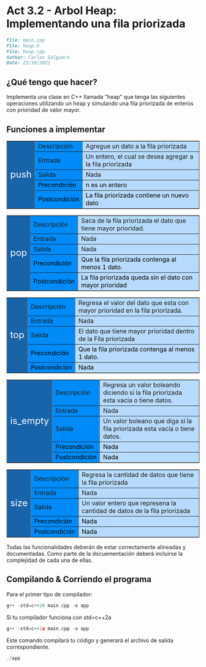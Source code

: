 # Act 3.2 - Arbol Heap: Implementando una fila priorizada

```md
File: main.cpp
File: heap.h
File: heap.cpp
Author: Carlos Salguero
Date: 23/10/2022
```

## ¿Qué tengo que hacer?

Implementa una clase en C++ llamada "heap" que tenga las siguientes operaciones utilizando un heap y simulando una fila priorizada de enteros con prioridad de valor
mayor.

## Funciones a implementar

<table style="border-collapse: collapse; border-top-style: solid; border-right-style: solid; border-bottom-style: solid; border-left-style: solid;" border="1">
<tbody>

<tr style="">
<td style="background-color: rgb(25, 99, 169);" rowspan="5"><span style="font-size: 18pt; color: rgb(255, 255, 255);">push</span></td>
<td style="background-color: rgb(0, 139, 247);">Descripción</td>
<td style="background-color: rgb(183, 219, 255);">
Agregue un dato a la fila priorizada
</td>
</tr>

<tr style="">
<td style="background-color: rgb(0, 139, 247);">Entrada</td>
<td style="background-color: rgb(183, 219, 255);">
Un entero, el cual se desea agregar a la fila priorizada
</td>
</tr>

<tr style="">
<td style="background-color: rgb(0, 139, 247);">Salida</td>
<td style="background-color: rgb(183, 219, 255);">Nada</td>
</tr>

<tr style="">
<td style="background-color: rgb(0, 139, 247);"><span style="color: rgb(0, 0, 0);">Precondición</span></td>
<td style="background-color: rgb(183, 219, 255);"><span style="color: rgb(0, 0, 0);">n es un entero
</span></td>
</tr>

<tr style="">
<td style="background-color: rgb(0, 139, 247);"><span style="color: rgb(0, 0, 0);">Postcondición</span></td>
<td style="background-color: rgb(183, 219, 255);"><span style="color: rgb(0, 0, 0);">La fila priorizada contiene un nuevo dato</span></td>
</tr>

</tbody>
</table>

<table style="border-collapse: collapse; border-top-style: solid; border-right-style: solid; border-bottom-style: solid; border-left-style: solid;" border="1">
<tbody>

<tr style="">
<td style="background-color: rgb(25, 99, 169);" rowspan="5"><span style="font-size: 18pt; color: rgb(255, 255, 255);">pop</span></td>
<td style="background-color: rgb(0, 139, 247);">Descripción</td>
<td style="background-color: rgb(183, 219, 255);">
Saca de la fila priorizada el dato que tiene mayor prioridad.
</td>
</tr>

<tr style="">
<td style="background-color: rgb(0, 139, 247);">Entrada</td>
<td style="background-color: rgb(183, 219, 255);">
Nada
</td>
</tr>

<tr style="">
<td style="background-color: rgb(0, 139, 247);">Salida</td>
<td style="background-color: rgb(183, 219, 255);">Nada</td>
</tr>

<tr style="">
<td style="background-color: rgb(0, 139, 247);"><span style="color: rgb(0, 0, 0);">Precondición</span></td>
<td style="background-color: rgb(183, 219, 255);"><span style="color: rgb(0, 0, 0);"> Que la fila priorizada contenga al menos 1 dato.
</span></td>
</tr>

<tr style="">
<td style="background-color: rgb(0, 139, 247);"><span style="color: rgb(0, 0, 0);">Postcondición</span></td>
<td style="background-color: rgb(183, 219, 255);"><span style="color: rgb(0, 0, 0);">La fila priorizada queda sin el dato con mayor prioridad</span></td>
</tr>

</tbody>
</table>

<table style="border-collapse: collapse; border-top-style: solid; border-right-style: solid; border-bottom-style: solid; border-left-style: solid;" border="1">
<tbody>

<tr style="">
<td style="background-color: rgb(25, 99, 169);" rowspan="5"><span style="font-size: 18pt; color: rgb(255, 255, 255);">top</span></td>
<td style="background-color: rgb(0, 139, 247);">Descripción</td>
<td style="background-color: rgb(183, 219, 255);">
Regresa el valor del dato que esta con mayor prioridad en la fila priorizada.
</td>
</tr>

<tr style="">
<td style="background-color: rgb(0, 139, 247);">Entrada</td>
<td style="background-color: rgb(183, 219, 255);">
Nada
</td>
</tr>

<tr style="">
<td style="background-color: rgb(0, 139, 247);">Salida</td>
<td style="background-color: rgb(183, 219, 255);">El dato que tiene mayor prioridad dentro de la Fila priorizada
</td>
</tr>

<tr style="">
<td style="background-color: rgb(0, 139, 247);"><span style="color: rgb(0, 0, 0);">Precondición</span></td>
<td style="background-color: rgb(183, 219, 255);"><span style="color: rgb(0, 0, 0);"> Que la fila priorizada contenga al menos 1 dato.
</span></td>

</tr>

<tr style="">
<td style="background-color: rgb(0, 139, 247);"><span style="color: rgb(0, 0, 0);">Postcondición</span></td>
<td style="background-color: rgb(183, 219, 255);"><span style="color: rgb(0, 0, 0);">Nada</span></td>
</tr>

</tbody>
</table>

<table style="border-collapse: collapse; border-top-style: solid; border-right-style: solid; border-bottom-style: solid; border-left-style: solid;" border="1">
<tbody>

<tr style="">
<td style="background-color: rgb(25, 99, 169);" rowspan="5"><span style="font-size: 18pt; color: rgb(255, 255, 255);">is_empty</span></td>
<td style="background-color: rgb(0, 139, 247);">Descripción</td>
<td style="background-color: rgb(183, 219, 255);">
Regresa un valor boleando diciendo si la fila priorizada esta vacía o tiene datos.
</td>
</tr>

<tr style="">
<td style="background-color: rgb(0, 139, 247);">Entrada</td>
<td style="background-color: rgb(183, 219, 255);">
Nada
</td>
</tr>

<tr style="">
<td style="background-color: rgb(0, 139, 247);">Salida</td>
<td style="background-color: rgb(183, 219, 255);">Un valor boleano que diga si la fila priorizada esta vacía o tiene datos.
</td>
</tr>

<tr style="">
<td style="background-color: rgb(0, 139, 247);"><span style="color: rgb(0, 0, 0);">Precondición</span></td>
<td style="background-color: rgb(183, 219, 255);"><span style="color: rgb(0, 0, 0);"> Nada
</span></td>
</tr>

<tr style="">
<td style="background-color: rgb(0, 139, 247);"><span style="color: rgb(0, 0, 0);">Postcondición</span></td>
<td style="background-color: rgb(183, 219, 255);"><span style="color: rgb(0, 0, 0);">Nada</span></td>
</tr>

</tbody>
</table>

<table style="border-collapse: collapse; border-top-style: solid; border-right-style: solid; border-bottom-style: solid; border-left-style: solid;" border="1">
<tbody>

<tr style="">
<td style="background-color: rgb(25, 99, 169);" rowspan="5"><span style="font-size: 18pt; color: rgb(255, 255, 255);">size</span></td>
<td style="background-color: rgb(0, 139, 247);">Descripción</td>
<td style="background-color: rgb(183, 219, 255);">
Regresa la cantidad de datos que tiene la fila priorizada
</td>
</tr>

<tr style="">
<td style="background-color: rgb(0, 139, 247);">Entrada</td>
<td style="background-color: rgb(183, 219, 255);">
Nada
</td>
</tr>

<tr style="">
<td style="background-color: rgb(0, 139, 247);">Salida</td>
<td style="background-color: rgb(183, 219, 255);">Un valor entero que represena la cantidad de datos de la fila priorizada
</td>
</tr>

<tr style="">
<td style="background-color: rgb(0, 139, 247);"><span style="color: rgb(0, 0, 0);">Precondición</span></td>
<td style="background-color: rgb(183, 219, 255);"><span style="color: rgb(0, 0, 0);"> Nada
</span></td>
</tr>

<tr style="">
<td style="background-color: rgb(0, 139, 247);"><span style="color: rgb(0, 0, 0);">Postcondición</span></td>
<td style="background-color: rgb(183, 219, 255);"><span style="color: rgb(0, 0, 0);">Nada</span></td>
</tr>

</tbody>
</table>

Todas las funcionalidades deberán de estar correctamente alineadas y documentadas. Como parte de la docuementación deberá incluirse la complejidad de cada una de ellas.

## Compilando & Corriendo el programa

Para el primer tipo de compilador:

```C++
g++ -std=c++20 main.cpp -o app
```

Si tu compilador funciona con std=c++2a

```C++
g++ -std=c++2a main.cpp -o app
```

Este comando compilará tu código y generará el archivo de salida correspondiente.

```c++
./app
```
